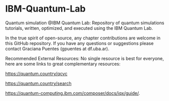 # IBM-Quantum-Lab

Quantum simulation @IBM Quantum Lab: 
Repository of quantum simulations tutorials, written, optimized, and executed using the IBM Quantum Lab.

In the true spirit of open-source, any chapter contributions are welcome in this GitHub repository.
If you have any questions or suggestions please contact Graciana Puentes (gpuentes at df.uba.ar).


Recommended External Resources: No single resource is best for everyone, here are some links to great complementary resources:

https://quantum.country/qcvc

https://quantum.country/search

https://quantum-computing.ibm.com/composer/docs/iqx/guide/.
